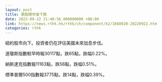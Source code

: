 ```yaml
---
layout: post
title: 美股開市後下跌
date: 2022-09-22 21:40:56.000000000 +08:00
link: https://news.rthk.hk/rthk/ch/component/k2/1668020-20220922.htm
categories: rthk
---
```


紐約股市向下。投資者仍在評估美國未來加息步伐。

道瓊斯指數較早時報30117點，跌65點，跌幅0.22%。

納斯達克指數報11163點，跌56點，跌幅0.51%。

標準普爾500指數報3775點，跌14點，跌幅0.39%。
